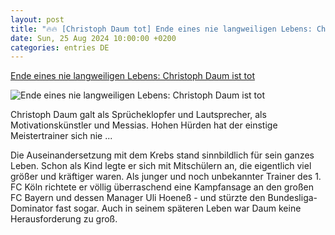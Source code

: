 ```yaml
---
layout: post
title: "🔥🔥 [Christoph Daum tot] Ende eines nie langweiligen Lebens: Christoph Daum ist tot"
date: Sun, 25 Aug 2024 10:00:00 +0200
categories: entries DE
---
```

[Ende eines nie langweiligen Lebens: Christoph Daum ist tot](https://ga.de/news/ende-eines-nie-langweiligen-lebens-christoph-daum-ist-tot_aid-118199439)

![Ende eines nie langweiligen Lebens: Christoph Daum ist tot](https://ga.de/imgs/93/2/1/0/4/6/2/3/8/3/tok_2bc7ce5b37c6ca1cc28f0e97ddee8502/w1200_h630_x1024_y667_buu3mwyom5-v4-ax-s2048-bd2cfa77a9531508.jpeg)

Christoph Daum galt als Sprücheklopfer und Lautsprecher, als Motivationskünstler und Messias. Hohen Hürden hat der einstige Meistertrainer sich nie ...

Die Auseinandersetzung mit dem Krebs stand sinnbildlich für sein ganzes Leben. Schon als Kind legte er sich mit Mitschülern an, die eigentlich viel größer und kräftiger waren. Als junger und noch unbekannter Trainer des 1. FC Köln richtete er völlig überraschend eine Kampfansage an den großen FC Bayern und dessen Manager Uli Hoeneß - und stürzte den Bundesliga-Dominator fast sogar. Auch in seinem späteren Leben war Daum keine Herausforderung zu groß.

